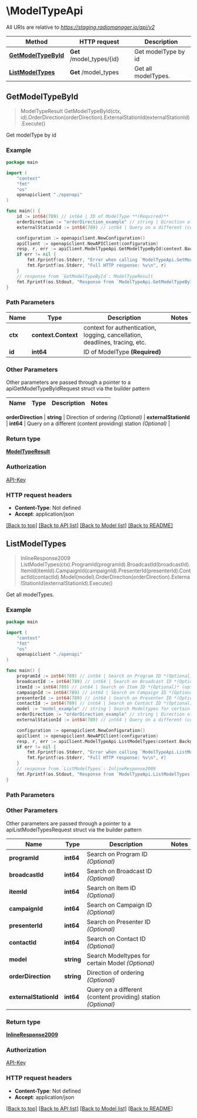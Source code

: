 # \ModelTypeApi

All URIs are relative to *https://staging.radiomanager.io/api/v2*

Method | HTTP request | Description
------------- | ------------- | -------------
[**GetModelTypeById**](ModelTypeApi.md#GetModelTypeById) | **Get** /model_types/{id} | Get modelType by id
[**ListModelTypes**](ModelTypeApi.md#ListModelTypes) | **Get** /model_types | Get all modelTypes.



## GetModelTypeById

> ModelTypeResult GetModelTypeById(ctx, id).OrderDirection(orderDirection).ExternalStationId(externalStationId).Execute()

Get modelType by id



### Example

```go
package main

import (
    "context"
    "fmt"
    "os"
    openapiclient "./openapi"
)

func main() {
    id := int64(789) // int64 | ID of ModelType **(Required)**
    orderDirection := "orderDirection_example" // string | Direction of ordering *(Optional)* (optional)
    externalStationId := int64(789) // int64 | Query on a different (content providing) station *(Optional)* (optional)

    configuration := openapiclient.NewConfiguration()
    apiClient := openapiclient.NewAPIClient(configuration)
    resp, r, err := apiClient.ModelTypeApi.GetModelTypeById(context.Background(), id).OrderDirection(orderDirection).ExternalStationId(externalStationId).Execute()
    if err != nil {
        fmt.Fprintf(os.Stderr, "Error when calling `ModelTypeApi.GetModelTypeById``: %v\n", err)
        fmt.Fprintf(os.Stderr, "Full HTTP response: %v\n", r)
    }
    // response from `GetModelTypeById`: ModelTypeResult
    fmt.Fprintf(os.Stdout, "Response from `ModelTypeApi.GetModelTypeById`: %v\n", resp)
}
```

### Path Parameters


Name | Type | Description  | Notes
------------- | ------------- | ------------- | -------------
**ctx** | **context.Context** | context for authentication, logging, cancellation, deadlines, tracing, etc.
**id** | **int64** | ID of ModelType **(Required)** | 

### Other Parameters

Other parameters are passed through a pointer to a apiGetModelTypeByIdRequest struct via the builder pattern


Name | Type | Description  | Notes
------------- | ------------- | ------------- | -------------

 **orderDirection** | **string** | Direction of ordering *(Optional)* | 
 **externalStationId** | **int64** | Query on a different (content providing) station *(Optional)* | 

### Return type

[**ModelTypeResult**](ModelTypeResult.md)

### Authorization

[API-Key](../README.md#API-Key)

### HTTP request headers

- **Content-Type**: Not defined
- **Accept**: application/json

[[Back to top]](#) [[Back to API list]](../README.md#documentation-for-api-endpoints)
[[Back to Model list]](../README.md#documentation-for-models)
[[Back to README]](../README.md)


## ListModelTypes

> InlineResponse2009 ListModelTypes(ctx).ProgramId(programId).BroadcastId(broadcastId).ItemId(itemId).CampaignId(campaignId).PresenterId(presenterId).ContactId(contactId).Model(model).OrderDirection(orderDirection).ExternalStationId(externalStationId).Execute()

Get all modelTypes.



### Example

```go
package main

import (
    "context"
    "fmt"
    "os"
    openapiclient "./openapi"
)

func main() {
    programId := int64(789) // int64 | Search on Program ID *(Optional)* (optional)
    broadcastId := int64(789) // int64 | Search on Broadcast ID *(Optional)* (optional)
    itemId := int64(789) // int64 | Search on Item ID *(Optional)* (optional)
    campaignId := int64(789) // int64 | Search on Campaign ID *(Optional)* (optional)
    presenterId := int64(789) // int64 | Search on Presenter ID *(Optional)* (optional)
    contactId := int64(789) // int64 | Search on Contact ID *(Optional)* (optional)
    model := "model_example" // string | Search Modeltypes for certain Model *(Optional)* (optional)
    orderDirection := "orderDirection_example" // string | Direction of ordering *(Optional)* (optional)
    externalStationId := int64(789) // int64 | Query on a different (content providing) station *(Optional)* (optional)

    configuration := openapiclient.NewConfiguration()
    apiClient := openapiclient.NewAPIClient(configuration)
    resp, r, err := apiClient.ModelTypeApi.ListModelTypes(context.Background()).ProgramId(programId).BroadcastId(broadcastId).ItemId(itemId).CampaignId(campaignId).PresenterId(presenterId).ContactId(contactId).Model(model).OrderDirection(orderDirection).ExternalStationId(externalStationId).Execute()
    if err != nil {
        fmt.Fprintf(os.Stderr, "Error when calling `ModelTypeApi.ListModelTypes``: %v\n", err)
        fmt.Fprintf(os.Stderr, "Full HTTP response: %v\n", r)
    }
    // response from `ListModelTypes`: InlineResponse2009
    fmt.Fprintf(os.Stdout, "Response from `ModelTypeApi.ListModelTypes`: %v\n", resp)
}
```

### Path Parameters



### Other Parameters

Other parameters are passed through a pointer to a apiListModelTypesRequest struct via the builder pattern


Name | Type | Description  | Notes
------------- | ------------- | ------------- | -------------
 **programId** | **int64** | Search on Program ID *(Optional)* | 
 **broadcastId** | **int64** | Search on Broadcast ID *(Optional)* | 
 **itemId** | **int64** | Search on Item ID *(Optional)* | 
 **campaignId** | **int64** | Search on Campaign ID *(Optional)* | 
 **presenterId** | **int64** | Search on Presenter ID *(Optional)* | 
 **contactId** | **int64** | Search on Contact ID *(Optional)* | 
 **model** | **string** | Search Modeltypes for certain Model *(Optional)* | 
 **orderDirection** | **string** | Direction of ordering *(Optional)* | 
 **externalStationId** | **int64** | Query on a different (content providing) station *(Optional)* | 

### Return type

[**InlineResponse2009**](InlineResponse2009.md)

### Authorization

[API-Key](../README.md#API-Key)

### HTTP request headers

- **Content-Type**: Not defined
- **Accept**: application/json

[[Back to top]](#) [[Back to API list]](../README.md#documentation-for-api-endpoints)
[[Back to Model list]](../README.md#documentation-for-models)
[[Back to README]](../README.md)

